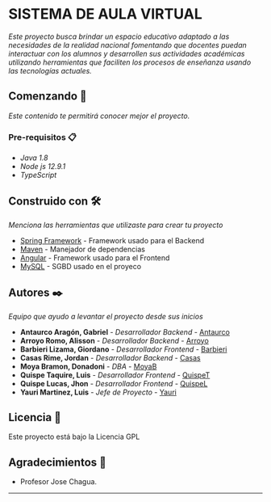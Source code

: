 # SISTEMA DE AULA VIRTUAL

_Este proyecto busca brindar un espacio educativo adaptado a las necesidades de la realidad nacional fomentando que docentes puedan interactuar con los alumnos y desarrollen sus actividades académicas utilizando herramientas que faciliten los procesos de enseñanza usando las tecnologías actuales._

## Comenzando 🚀

_Este contenido te permitirá conocer mejor el proyecto._

### Pre-requisitos 📋

* _Java 1.8_
* _Node js 12.9.1_
* _TypeScript_

## Construido con 🛠️

_Menciona las herramientas que utilizaste para crear tu proyecto_

* [Spring Framework](https://spring.io/) - Framework usado para el Backend
* [Maven](https://maven.apache.org/) - Manejador de dependencias
* [Angular](https://angular.io/cli/) - Framework usado para el Frontend
* [MySQL](https://www.mysql.com/) - SGBD usado en el proyeco

## Autores ✒️

_Equipo que ayudo a levantar el proyecto desde sus inicios_

* **Antaurco Aragón, Gabriel** - *Desarrollador Backend* - [Antaurco](https://github.com/GabrielxGiancarlo)
* **Arroyo Romo, Alisson** - *Desarrollador Backend* - [Arroyo](https://github.com/AlissonKarina)
* **Barbieri Lizama, Giordano** - *Desarrollador Frontend* - [Barbieri](https://github.com/giordanobarbieri)
* **Casas Rime, Jordan** - *Desarrollador Backend* - [Casas]()
* **Moya Bramon, Donadoni** - *DBA* - [MoyaB](https://github.com/DonadonY9675)
* **Quispe Taquire, Luis** - *Desarrollador Frontend* - [QuispeT]()
* **Quispe Lucas, Jhon** - *Desarrollador Frontend* - [QuispeL]()
* **Yauri Martinez, Luis** - *Jefe de Proyecto* - [Yauri](https://github.com/LuisYauri)

## Licencia 📄

Este proyecto está bajo la Licencia GPL 

## Agradecimientos 🎁

* Profesor Jose Chagua.



---